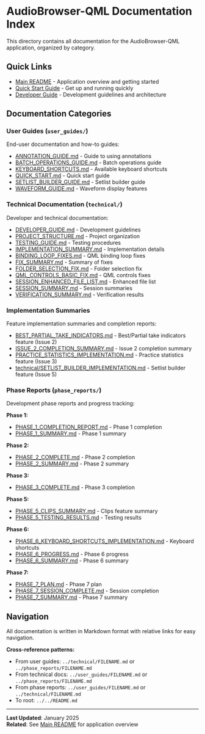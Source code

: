 # AudioBrowser-QML Documentation Index

This directory contains all documentation for the AudioBrowser-QML application, organized by category.

## Quick Links

- [Main README](../README.md) - Application overview and getting started
- [Quick Start Guide](user_guides/QUICK_START.md) - Get up and running quickly
- [Developer Guide](technical/DEVELOPER_GUIDE.md) - Development guidelines and architecture

## Documentation Categories

### User Guides (`user_guides/`)

End-user documentation and how-to guides:

- [ANNOTATION_GUIDE.md](user_guides/ANNOTATION_GUIDE.md) - Guide to using annotations
- [BATCH_OPERATIONS_GUIDE.md](user_guides/BATCH_OPERATIONS_GUIDE.md) - Batch operations guide
- [KEYBOARD_SHORTCUTS.md](user_guides/KEYBOARD_SHORTCUTS.md) - Available keyboard shortcuts
- [QUICK_START.md](user_guides/QUICK_START.md) - Quick start guide
- [SETLIST_BUILDER_GUIDE.md](user_guides/SETLIST_BUILDER_GUIDE.md) - Setlist builder guide
- [WAVEFORM_GUIDE.md](user_guides/WAVEFORM_GUIDE.md) - Waveform display features

### Technical Documentation (`technical/`)

Developer and technical documentation:

- [DEVELOPER_GUIDE.md](technical/DEVELOPER_GUIDE.md) - Development guidelines
- [PROJECT_STRUCTURE.md](technical/PROJECT_STRUCTURE.md) - Project organization
- [TESTING_GUIDE.md](technical/TESTING_GUIDE.md) - Testing procedures
- [IMPLEMENTATION_SUMMARY.md](technical/IMPLEMENTATION_SUMMARY.md) - Implementation details
- [BINDING_LOOP_FIXES.md](technical/BINDING_LOOP_FIXES.md) - QML binding loop fixes
- [FIX_SUMMARY.md](technical/FIX_SUMMARY.md) - Summary of fixes
- [FOLDER_SELECTION_FIX.md](technical/FOLDER_SELECTION_FIX.md) - Folder selection fix
- [QML_CONTROLS_BASIC_FIX.md](technical/QML_CONTROLS_BASIC_FIX.md) - QML controls fixes
- [SESSION_ENHANCED_FILE_LIST.md](technical/SESSION_ENHANCED_FILE_LIST.md) - Enhanced file list
- [SESSION_SUMMARY.md](technical/SESSION_SUMMARY.md) - Session summaries
- [VERIFICATION_SUMMARY.md](technical/VERIFICATION_SUMMARY.md) - Verification results

### Implementation Summaries

Feature implementation summaries and completion reports:

- [BEST_PARTIAL_TAKE_INDICATORS.md](BEST_PARTIAL_TAKE_INDICATORS.md) - Best/Partial take indicators feature (Issue 2)
- [ISSUE_2_COMPLETION_SUMMARY.md](ISSUE_2_COMPLETION_SUMMARY.md) - Issue 2 completion summary
- [PRACTICE_STATISTICS_IMPLEMENTATION.md](PRACTICE_STATISTICS_IMPLEMENTATION.md) - Practice statistics feature (Issue 3)
- [technical/SETLIST_BUILDER_IMPLEMENTATION.md](technical/SETLIST_BUILDER_IMPLEMENTATION.md) - Setlist builder feature (Issue 5)

### Phase Reports (`phase_reports/`)

Development phase reports and progress tracking:

**Phase 1:**
- [PHASE_1_COMPLETION_REPORT.md](phase_reports/PHASE_1_COMPLETION_REPORT.md) - Phase 1 completion
- [PHASE_1_SUMMARY.md](phase_reports/PHASE_1_SUMMARY.md) - Phase 1 summary

**Phase 2:**
- [PHASE_2_COMPLETE.md](phase_reports/PHASE_2_COMPLETE.md) - Phase 2 completion
- [PHASE_2_SUMMARY.md](phase_reports/PHASE_2_SUMMARY.md) - Phase 2 summary

**Phase 3:**
- [PHASE_3_COMPLETE.md](phase_reports/PHASE_3_COMPLETE.md) - Phase 3 completion

**Phase 5:**
- [PHASE_5_CLIPS_SUMMARY.md](phase_reports/PHASE_5_CLIPS_SUMMARY.md) - Clips feature summary
- [PHASE_5_TESTING_RESULTS.md](phase_reports/PHASE_5_TESTING_RESULTS.md) - Testing results

**Phase 6:**
- [PHASE_6_KEYBOARD_SHORTCUTS_IMPLEMENTATION.md](phase_reports/PHASE_6_KEYBOARD_SHORTCUTS_IMPLEMENTATION.md) - Keyboard shortcuts
- [PHASE_6_PROGRESS.md](phase_reports/PHASE_6_PROGRESS.md) - Phase 6 progress
- [PHASE_6_SUMMARY.md](phase_reports/PHASE_6_SUMMARY.md) - Phase 6 summary

**Phase 7:**
- [PHASE_7_PLAN.md](phase_reports/PHASE_7_PLAN.md) - Phase 7 plan
- [PHASE_7_SESSION_COMPLETE.md](phase_reports/PHASE_7_SESSION_COMPLETE.md) - Session completion
- [PHASE_7_SUMMARY.md](phase_reports/PHASE_7_SUMMARY.md) - Phase 7 summary

## Navigation

All documentation is written in Markdown format with relative links for easy navigation.

**Cross-reference patterns:**
- From user guides: `../technical/FILENAME.md` or `../phase_reports/FILENAME.md`
- From technical docs: `../user_guides/FILENAME.md` or `../phase_reports/FILENAME.md`
- From phase reports: `../user_guides/FILENAME.md` or `../technical/FILENAME.md`
- To root: `../../README.md`

---

**Last Updated**: January 2025  
**Related**: See [Main README](../README.md) for application overview
